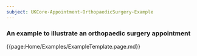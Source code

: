 ```yaml
---
subject: UKCore-Appointment-OrthopaedicSurgery-Example
---
```

### An example to illustrate an orthopaedic surgery appointment

{{page:Home/Examples/ExampleTemplate.page.md}}